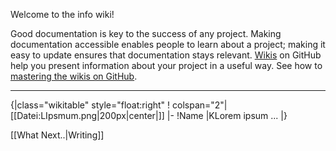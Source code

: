 Welcome to the info wiki!

Good documentation is key to the success of any project. Making documentation accessible enables people to learn about a project; making it easy to update ensures that documentation stays relevant. [Wikis](http://en.wikipedia.org/wiki/Wiki) on GitHub help you present information about your project in a useful way. See how to [mastering the wikis on GitHub](https://guides.github.com/features/wikis/).

***
{|class="wikitable" style="float:right"
  ! colspan="2"|[[Datei:LIpsmum.png|200px|center|]]
  |-
  !Name
  |KLorem ipsum
  ...
|}


[[What Next..|Writing]]

